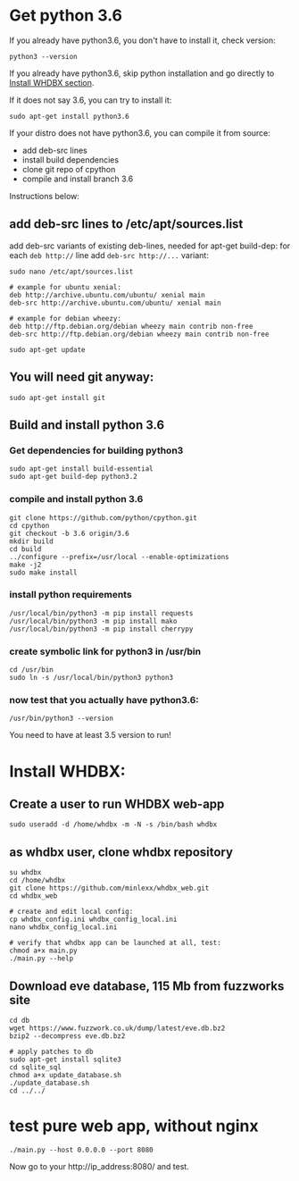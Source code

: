 # Get python 3.6
If you already have python3.6, you don't have to install it,
check version:
```
python3 --version
```
If you already have python3.6, skip python installation and go directly to
[Install WHDBX section](INSTALL.md#install-whdbx).

If it does not say 3.6, you can try to install it:
```
sudo apt-get install python3.6
```
If your distro does not have python3.6, you can compile it from source:
* add deb-src lines
* install build dependencies
* clone git repo of cpython
* compile and install branch 3.6

Instructions below:

## add deb-src lines to /etc/apt/sources.list
add deb-src variants of existing deb-lines, needed for apt-get build-dep:
for each `deb http://` line add `deb-src http://...` variant:
```
sudo nano /etc/apt/sources.list
```
```
# example for ubuntu xenial:
deb http://archive.ubuntu.com/ubuntu/ xenial main
deb-src http://archive.ubuntu.com/ubuntu/ xenial main
```
```
# example for debian wheezy:
deb http://ftp.debian.org/debian wheezy main contrib non-free
deb-src http://ftp.debian.org/debian wheezy main contrib non-free
```
```
sudo apt-get update
```

## You will need git anyway:
```
sudo apt-get install git
```

## Build and install python 3.6
### Get dependencies for building python3
```
sudo apt-get install build-essential
sudo apt-get build-dep python3.2
```
### compile and install python 3.6
```
git clone https://github.com/python/cpython.git
cd cpython
git checkout -b 3.6 origin/3.6
mkdir build
cd build
../configure --prefix=/usr/local --enable-optimizations
make -j2
sudo make install
```

### install python requirements
```
/usr/local/bin/python3 -m pip install requests
/usr/local/bin/python3 -m pip install mako
/usr/local/bin/python3 -m pip install cherrypy
```

### create symbolic link for python3 in /usr/bin
```
cd /usr/bin
sudo ln -s /usr/local/bin/python3 python3
```

### now test that you actually have python3.6:
```
/usr/bin/python3 --version
```
You need to have at least 3.5 version to run!

# Install WHDBX:
## Create a user to run WHDBX web-app
```
sudo useradd -d /home/whdbx -m -N -s /bin/bash whdbx
```

## as whdbx user, clone whdbx repository
```
su whdbx
cd /home/whdbx
git clone https://github.com/minlexx/whdbx_web.git
cd whdbx_web
```
```
# create and edit local config:
cp whdbx_config.ini whdbx_config_local.ini
nano whdbx_config_local.ini
```
```
# verify that whdbx app can be launched at all, test:
chmod a+x main.py
./main.py --help
```

## Download eve database, 115 Mb from fuzzworks site
```
cd db
wget https://www.fuzzwork.co.uk/dump/latest/eve.db.bz2
bzip2 --decompress eve.db.bz2
```
```
# apply patches to db
sudo apt-get install sqlite3
cd sqlite_sql
chmod a+x update_database.sh
./update_database.sh
cd ../../
```

# test pure web app, without nginx
```
./main.py --host 0.0.0.0 --port 8080
```

Now go to your http://ip_address:8080/ and test.
